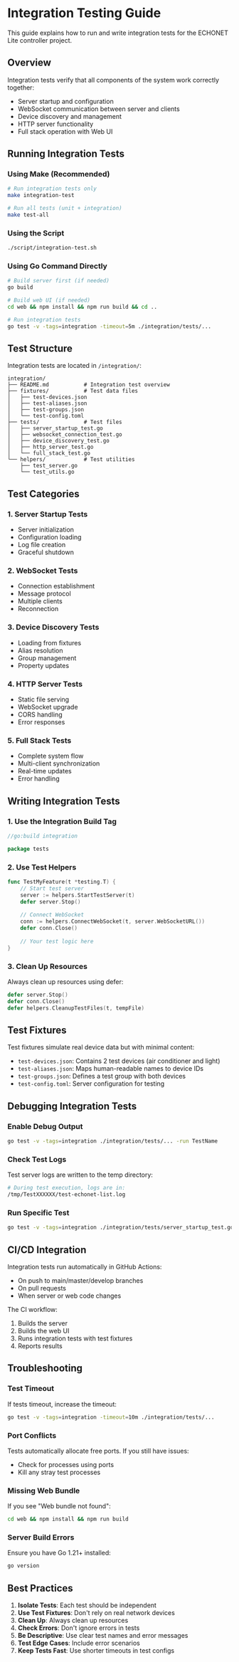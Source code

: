 # Integration Testing Guide

This guide explains how to run and write integration tests for the ECHONET Lite controller project.

## Overview

Integration tests verify that all components of the system work correctly together:
- Server startup and configuration
- WebSocket communication between server and clients
- Device discovery and management
- HTTP server functionality
- Full stack operation with Web UI

## Running Integration Tests

### Using Make (Recommended)

```bash
# Run integration tests only
make integration-test

# Run all tests (unit + integration)
make test-all
```

### Using the Script

```bash
./script/integration-test.sh
```

### Using Go Command Directly

```bash
# Build server first (if needed)
go build

# Build web UI (if needed)
cd web && npm install && npm run build && cd ..

# Run integration tests
go test -v -tags=integration -timeout=5m ./integration/tests/...
```

## Test Structure

Integration tests are located in `/integration/`:

```
integration/
├── README.md           # Integration test overview
├── fixtures/           # Test data files
│   ├── test-devices.json
│   ├── test-aliases.json
│   ├── test-groups.json
│   └── test-config.toml
├── tests/              # Test files
│   ├── server_startup_test.go
│   ├── websocket_connection_test.go
│   ├── device_discovery_test.go
│   ├── http_server_test.go
│   └── full_stack_test.go
└── helpers/            # Test utilities
    ├── test_server.go
    └── test_utils.go
```

## Test Categories

### 1. Server Startup Tests
- Server initialization
- Configuration loading
- Log file creation
- Graceful shutdown

### 2. WebSocket Tests
- Connection establishment
- Message protocol
- Multiple clients
- Reconnection

### 3. Device Discovery Tests
- Loading from fixtures
- Alias resolution
- Group management
- Property updates

### 4. HTTP Server Tests
- Static file serving
- WebSocket upgrade
- CORS handling
- Error responses

### 5. Full Stack Tests
- Complete system flow
- Multi-client synchronization
- Real-time updates
- Error handling

## Writing Integration Tests

### 1. Use the Integration Build Tag

```go
//go:build integration

package tests
```

### 2. Use Test Helpers

```go
func TestMyFeature(t *testing.T) {
    // Start test server
    server := helpers.StartTestServer(t)
    defer server.Stop()
    
    // Connect WebSocket
    conn := helpers.ConnectWebSocket(t, server.WebSocketURL())
    defer conn.Close()
    
    // Your test logic here
}
```

### 3. Clean Up Resources

Always clean up resources using defer:
```go
defer server.Stop()
defer conn.Close()
defer helpers.CleanupTestFiles(t, tempFile)
```

## Test Fixtures

Test fixtures simulate real device data but with minimal content:

- `test-devices.json`: Contains 2 test devices (air conditioner and light)
- `test-aliases.json`: Maps human-readable names to device IDs
- `test-groups.json`: Defines a test group with both devices
- `test-config.toml`: Server configuration for testing

## Debugging Integration Tests

### Enable Debug Output

```bash
go test -v -tags=integration ./integration/tests/... -run TestName
```

### Check Test Logs

Test server logs are written to the temp directory:
```bash
# During test execution, logs are in:
/tmp/TestXXXXXX/test-echonet-list.log
```

### Run Specific Test

```bash
go test -v -tags=integration ./integration/tests/server_startup_test.go -run TestServerStartup
```

## CI/CD Integration

Integration tests run automatically in GitHub Actions:
- On push to main/master/develop branches
- On pull requests
- When server or web code changes

The CI workflow:
1. Builds the server
2. Builds the web UI
3. Runs integration tests with test fixtures
4. Reports results

## Troubleshooting

### Test Timeout
If tests timeout, increase the timeout:
```bash
go test -v -tags=integration -timeout=10m ./integration/tests/...
```

### Port Conflicts
Tests automatically allocate free ports. If you still have issues:
- Check for processes using ports
- Kill any stray test processes

### Missing Web Bundle
If you see "Web bundle not found":
```bash
cd web && npm install && npm run build
```

### Server Build Errors
Ensure you have Go 1.21+ installed:
```bash
go version
```

## Best Practices

1. **Isolate Tests**: Each test should be independent
2. **Use Test Fixtures**: Don't rely on real network devices
3. **Clean Up**: Always clean up resources
4. **Check Errors**: Don't ignore errors in tests
5. **Be Descriptive**: Use clear test names and error messages
6. **Test Edge Cases**: Include error scenarios
7. **Keep Tests Fast**: Use shorter timeouts in test configs